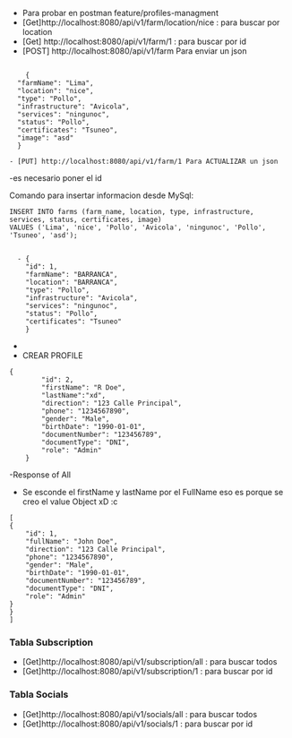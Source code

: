 - Para probar en postman
feature/profiles-managment
-  [Get]http://localhost:8080/api/v1/farm/location/nice : para buscar por location
- [Get] http://localhost:8080/api/v1/farm/1 : para buscar por id
- [POST] http://localhost:8080/api/v1/farm Para enviar un json
```

    {
  "farmName": "Lima",
  "location": "nice",
  "type": "Pollo",
  "infrastructure": "Avicola",
  "services": "ningunoc",
  "status": "Pollo",
  "certificates": "Tsuneo",
  "image": "asd"
  }
```
  
    - [PUT] http://localhost:8080/api/v1/farm/1 Para ACTUALIZAR un json
-es necesario poner el id

Comando para insertar informacion desde MySql:
```
INSERT INTO farms (farm_name, location, type, infrastructure, services, status, certificates, image)
VALUES ('Lima', 'nice', 'Pollo', 'Avicola', 'ningunoc', 'Pollo', 'Tsuneo', 'asd');
```


```
    
  - {
    "id": 1,
    "farmName": "BARRANCA",
    "location": "BARRANCA",
    "type": "Pollo",
    "infrastructure": "Avicola",
    "services": "ningunoc",
    "status": "Pollo",
    "certificates": "Tsuneo"
    }
```
  - 
  - CREAR PROFILE 
```
{
        "id": 2,
        "firstName": "R Doe",
        "lastName":"xd",
        "direction": "123 Calle Principal",
        "phone": "1234567890",
        "gender": "Male",
        "birthDate": "1990-01-01",
        "documentNumber": "123456789",
        "documentType": "DNI",
        "role": "Admin"
    }
```
-Response of All
- Se esconde el firstName y lastName por el FullName eso es porque se creo el value Object xD :c
```
[
{ 
    "id": 1,
    "fullName": "John Doe",
    "direction": "123 Calle Principal",
    "phone": "1234567890",
    "gender": "Male",
    "birthDate": "1990-01-01",
    "documentNumber": "123456789",
    "documentType": "DNI",
    "role": "Admin"
}
}
]
```

### Tabla Subscription
-  [Get]http://localhost:8080/api/v1/subscription/all : para buscar todos
-  [Get]http://localhost:8080/api/v1/subscription/1 : para buscar por id

### Tabla Socials
-  [Get]http://localhost:8080/api/v1/socials/all : para buscar todos
-  [Get]http://localhost:8080/api/v1/socials/1 : para buscar por id